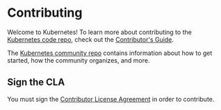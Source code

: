 # Contributing

Welcome to Kubernetes! To learn more about contributing to the [Kubernetes code repo](README.md), check out the [Contributor's Guide](https://git.k8s.io/community/contributors/guide/).

The [Kubernetes community repo](https://github.com/kubernetes/community) contains information about how to get started, how the community organizes, and more.


## Sign the CLA

You must sign the [Contributor License Agreement](https://git.k8s.io/community/contributors/guide/README.md#sign-the-cla) in order to contribute.
